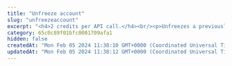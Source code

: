 ```yaml
---
title: "Unfreeze account"
slug: "unfreezeaccount"
excerpt: "<h4>2 credits per API call.</h4><br/><p>Unfreezes a previously frozen account. Unfreezing a non-frozen account not affect the account.</p>"
category: 65c0c89f01bfc0001709afa1
hidden: false
createdAt: "Mon Feb 05 2024 11:38:10 GMT+0000 (Coordinated Universal Time)"
updatedAt: "Mon Feb 05 2024 11:38:12 GMT+0000 (Coordinated Universal Time)"
---
```


